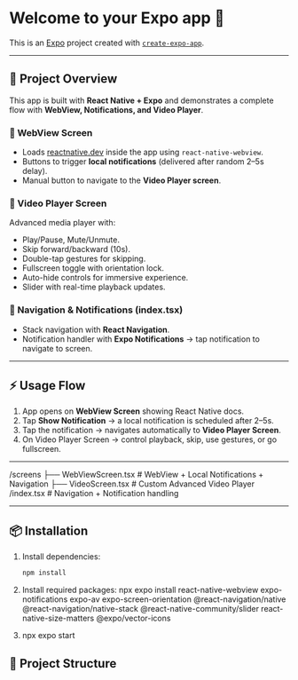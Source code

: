 # Welcome to your Expo app 👋

This is an [Expo](https://expo.dev) project created with [`create-expo-app`](https://www.npmjs.com/package/create-expo-app).

---

## 📱 Project Overview

This app is built with **React Native + Expo** and demonstrates a complete flow with **WebView, Notifications, and Video Player**.

### 🔹 WebView Screen
- Loads [reactnative.dev](https://reactnative.dev/) inside the app using `react-native-webview`.
- Buttons to trigger **local notifications** (delivered after random 2–5s delay).
- Manual button to navigate to the **Video Player screen**.

### 🔹 Video Player Screen
Advanced media player with:
- Play/Pause, Mute/Unmute.  
- Skip forward/backward (10s).  
- Double-tap gestures for skipping.  
- Fullscreen toggle with orientation lock.  
- Auto-hide controls for immersive experience.  
- Slider with real-time playback updates.  

### 🔹 Navigation & Notifications (index.tsx)
- Stack navigation with **React Navigation**.  
- Notification handler with **Expo Notifications** → tap notification to navigate to screen.  

---

## ⚡ Usage Flow

1. App opens on **WebView Screen** showing React Native docs.  
2. Tap **Show Notification** → a local notification is scheduled after 2–5s.  
3. Tap the notification → navigates automatically to **Video Player Screen**.  
4. On Video Player Screen → control playback, skip, use gestures, or go fullscreen.  

---
/screens
├── WebViewScreen.tsx # WebView + Local Notifications + Navigation
├── VideoScreen.tsx # Custom Advanced Video Player
/index.tsx # Navigation + Notification handling


---

## 📦 Installation

1. Install dependencies:
   ```bash
   npm install
2. Install required packages:
   npx expo install react-native-webview expo-notifications expo-av expo-screen-orientation @react-navigation/native @react-navigation/native-stack @react-native-community/slider react-native-size-matters @expo/vector-icons

3. npx expo start





## 📂 Project Structure

